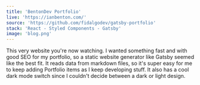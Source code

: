 ```yaml
---
title: 'BentonDev Portfolio'
live: 'https://ianbenton.com/'
source: 'https://github.com/fidalgodev/gatsby-portfolio'
stack: 'React - Styled Components - Gatsby'
image: 'blog.png'
---
```


This very website you're now watching. I wanted something fast and with good SEO for my portfolio, so a static website generator like Gatsby seemed like the best fit. It reads data from markdown files, so it's super easy for me to keep adding Portfolio items as I keep developing stuff. It also has a cool dark mode switch since I couldn't decide between a dark or light design.